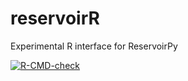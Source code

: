 # reservoirR
Experimental R interface for ReservoirPy

<!-- badges: start -->
[![R-CMD-check](https://github.com/reservoirpy/reservoir-r-experimental/workflows/R-CMD-check/badge.svg)](https://github.com/reservoirpy/reservoir-r-experimental/actions)
<!-- badges: end -->

